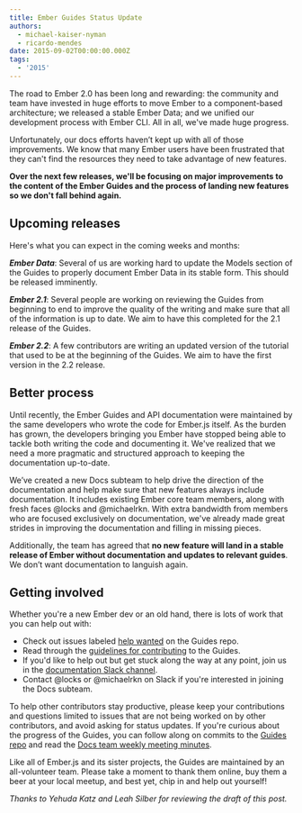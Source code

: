 ```yaml
---
title: Ember Guides Status Update
authors:
  - michael-kaiser-nyman
  - ricardo-mendes
date: 2015-09-02T00:00:00.000Z
tags:
  - '2015'
---
```



The road to Ember 2.0 has been long and rewarding: the community and team have invested in huge efforts to move Ember to a component-based architecture; we released a stable Ember Data; and we unified our development process with Ember CLI. All in all, we've made huge progress.

Unfortunately, our docs efforts haven’t kept up with all of those improvements. We know that many Ember users have been frustrated that they can't find the resources they need to take advantage of new features.

**Over the next few releases, we'll be focusing on major improvements to the content of the Ember Guides and the process of landing new features so we don't fall behind again.**

## Upcoming releases

Here's what you can expect in the coming weeks and months:

**_Ember Data_**: Several of us are working hard to update the Models section of the Guides to properly document Ember Data in its stable form. This should be released imminently.

**_Ember 2.1_**: Several people are working on reviewing the Guides from beginning to end to improve the quality of the writing and make sure that all of the information is up to date. We aim to have this completed for the 2.1 release of the Guides.

**_Ember 2.2_**: A few contributors are writing an updated version of the tutorial that used to be at the beginning of the Guides. We aim to have the first version in the 2.2 release.

## Better process

Until recently, the Ember Guides and API documentation were maintained by the same developers who wrote the code for Ember.js itself. As the burden has grown, the developers bringing you Ember have stopped being able to tackle both writing the code and documenting it. We've realized that we need a more pragmatic and structured approach to keeping the documentation up-to-date.

We’ve created a new Docs subteam to help drive the direction of the documentation and help make sure that new features always include documentation. It includes existing Ember core team members, along with fresh faces @locks and @michaelrkn. With extra bandwidth from members who are focused exclusively on documentation, we've already made great strides in improving the documentation and filling in missing pieces.

Additionally, the team has agreed that **no new feature will land in a stable release of Ember without documentation and updates to relevant guides**. We don’t want documentation to languish again.

## Getting involved

Whether you're a new Ember dev or an old hand, there is lots of work that you can help out with:

* Check out issues labeled [help wanted](https://github.com/emberjs/guides/labels/help%20wanted) on the Guides repo.
* Read through the [guidelines for contributing](https://github.com/emberjs/guides/blob/master/CONTRIBUTING.md) to the Guides.
* If you'd like to help out but get stuck along the way at any point, join us in the [documentation Slack channel](https://embercommunity.slack.com/messages/documentation/).
* Contact @locks or @michaelrkn on Slack if you're interested in joining the Docs subteam.

To help other contributors stay productive, please keep your contributions and questions limited to issues that are not being worked on by other contributors, and avoid asking for status updates. If you're curious about the progress of the Guides, you can follow along on commits to the [Guides repo](https://github.com/emberjs/guides) and read the [Docs team weekly meeting minutes](https://github.com/emberjs/core-notes/tree/master/docs-team).

<!-- alex ignore brother-sister -->
Like all of Ember.js and its sister projects, the Guides are maintained by an all-volunteer team. Please take a moment to thank them online, buy them a beer at your local meetup, and best yet, chip in and help out yourself!

_Thanks to Yehuda Katz and Leah Silber for reviewing the draft of this post._
